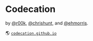 # Codecation

by [@r00k](http://twitter.com/r00k),
[@chrishunt](http://twitter.com/chrishunt),
and [@ehmorris](http://twitter.com/ehmorris).

:earth_americas: [`codecation.github.io`](http://codecation.github.io)
